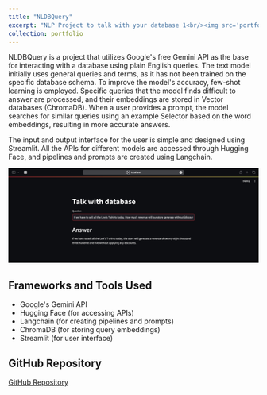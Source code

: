```yaml
---
title: "NLDBQuery"
excerpt: "NLP Project to talk with your database 1<br/><img src='portfolio-1-example.png'>"
collection: portfolio
---
```


NLDBQuery is a project that utilizes Google's free Gemini API as the base for interacting with a database using plain English queries. The text model initially uses general queries and terms, as it has not been trained on the specific database schema. To improve the model's accuracy, few-shot learning is employed. Specific queries that the model finds difficult to answer are processed, and their embeddings are stored in Vector databases (ChromaDB). When a user provides a prompt, the model searches for similar queries using an example Selector based on the word embeddings, resulting in more accurate answers.

The input and output interface for the user is simple and designed using Streamlit. All the APIs for different models are accessed through Hugging Face, and pipelines and prompts are created using Langchain.

![Example Image](portfolio-1-example.png)

## Frameworks and Tools Used
- Google's Gemini API
- Hugging Face (for accessing APIs)
- Langchain (for creating pipelines and prompts)
- ChromaDB (for storing query embeddings)
- Streamlit (for user interface)

## GitHub Repository
[GitHub Repository](https://github.com/OmSDeshmukh/NLDBQuery)


